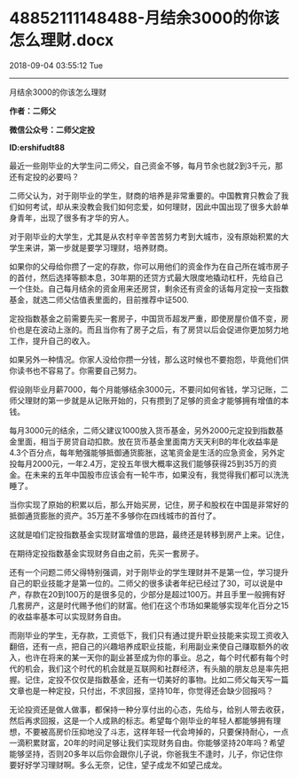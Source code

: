 # 48852111148488-月结余3000的你该怎么理财.docx

2018-09-04 03:55:12 Tue

----

月结余3000的你该怎么理财

__作者：二师父__

__微信公众号：二师父定投__

__ID:ershifudt88__

最近一些刚毕业的大学生问二师父，自己资金不够，每月节余也就2到3千元，那还有定投的必要吗？

二师父认为，对于刚毕业的学生，财商的培养是非常重要的。中国教育只教会了我们如何考试，却从来没教会我们如何恋爱，如何理财，因此中国出现了很多大龄单身青年，出现了很多有才华的穷人。

对于刚毕业的大学生，尤其是从农村辛辛苦苦努力考到大城市，没有原始积累的大学生来讲，第一步就是要学习理财，培养财商。

如果你的父母给你攒了一定的存款，你可以用他们的资金作为在自己所在城市房子的首付，然后选择等额本息，30年期的还贷方式最大限度地撬动杠杆，先给自己一个住处。自己每月结余的资金用来还房贷，剩余还有资金的话每月定投一支指数基金，就选二师父估值表里面的，目前推荐中证500\.

定投指数基金之前需要先买一套房子，中国货币超发严重，即使房屋价值不变，房价也是在波动上涨的。而且当你有了房子之后，有了房贷以后会促进你更加努力地工作，提升自己的收入。

如果另外一种情况。你家人没给你攒一分钱，那么这时候也不要抱怨，毕竟他们供你读书也不容易了。你需要自己努力。

假设刚毕业月薪7000，每个月能够结余3000元，不要问如何省钱，学习记账，二师父理财的第一步就是从记账开始的，只有攒到了足够的资金才能够拥有增值的本钱。

每月3000元的结余，二师父建议1000放入货币基金，另外2000元定投到指数基金里面，相当于房贷自动扣款。放在货币基金里面南方天天利B的年化收益率是4\.3个百分点，每年勉强能够抵御通货膨胀，这笔资金是生活的应急资金，另外定投每月2000元，一年2\.4万，定投五年很大概率这我们能够获得25到35万的资金。在未来的五年中国股市应该会有一轮牛市，如果没有，我觉得我们都可以洗洗睡了。

当你实现了原始的积累以后，那么开始买房，记住，房子和股权在中国是非常好的抵御通货膨胀的资产。35万差不多够你在四线城市的首付了。

这就是咱们定投指数基金实现财富增值的思路，最终还是转移到房产上来。记住，

在期待定投指数基金实现财务自由之前，先买一套房子。

还有一个问题二师父得特别强调，对于刚毕业的学生理财并不是第一位，学习提升自己的职业技能才是第一位的。二师父的很多读者年纪已经过了30，可以说是中产，存款在20到100万的是很多见的，少部分是超过100万。并且手里一般拥有好几套房产，这是时代赐予他们的财富。他们在这个市场如果能够实现年化百分之15的收益率基本可以实现财务自由。

而刚毕业的学生，无存款，工资低下，我们只有通过提升职业技能来实现工资收入翻倍，还有一点，把自己的兴趣培养成职业技能，利用副业来使自己赚取额外的收入，也许在将来的某一天你的副业甚至成为你的事业。总之，每个时代都有每个时代的机会，我们这个时代的机会就是互联网和社群经济，有头脑的朋友总是率先把握。记住，定投不仅仅是指数基金，还有一切美好的事物。比如二师父每天写一篇文章也是一种定投，只付出，不求回报，坚持10年，你觉得还会缺少回报吗？

无论投资还是做人做事，都保持一种分享付出的心态，先给与，给别人带去收获，然后再求回报，这是一个人成熟的标志。希望每个刚毕业的年轻人都能够拥有理想，不要被高房价压抑地没了斗志，这样年轻一代会垮掉的，只要保持耐心，一点一滴积累财富，20年的时间足够让我们实现财务自由。你能够坚持20年吗？希望能够坚持，否则20多年以后你会跟你儿子说，你爸我生不逢时，儿子，你记住你要好好学习理财啊。多么无奈，记住，望子成龙不如望己成龙。

